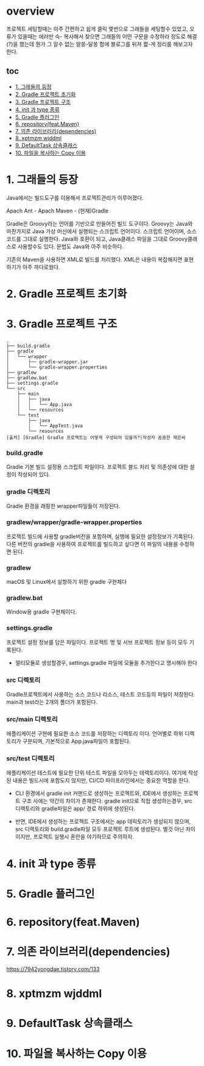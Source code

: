 # overview
프로젝트 세팅할때는 아주 간편하고 쉽게 클릭 몇번으로 그래들을 세팅할수 있었고, 
오류가 있을때는 에러만 슥- 복사해서 찾으면 그래들의 어떤 구문을 수정하라 정도로 해결(?)을 했는데
뭔가 그 알수 없는 알쏭-달쏭 함에 블로그를 뒤져 짧-게 정리를 해보고자 한다.

## toc 
- [1. 그래들의 등장](#1--------)
- [2. Gradle 프로젝트 초기화](#2-gradle---------)
- [3. Gradle 프로젝트 구조](#3-gradle--------)
- [4. init 과 type 종류](#4-init---type---)
- [5. Gradle 플러그인](#5-gradle-----)
- [6. repository(feat.Maven)](#6-repository-featmaven-)
- [7. 의존 라이브러리(dependencies)](#7----------dependencies-)
- [8. xptmzm wjddml](#8-xptmzm-wjddml)
- [9. DefaultTask 상속클래스](#9-defaulttask------)
- [10. 파일을 복사하는 Copy 이용](#10----------copy---)
  
# 1. 그래들의 등장
Java에서는 빌드도구를 이용해서 프로젝트관리가 이루어졌다.

Apach Ant - Apach Maven - (현재)Gradle

Gradle은 Groovy라는 언어를 기반으로 만들어진 빌드 도구이다.
Groovy는 Java와 마찬가지로 Java 가상 머신에서 실행되는 스크립트 언어이다.
  스크립트 언어이며, 소스코드를 그대로 실행한다.
  Java와 호환이 되고, Java클래스 파일을 그대로 Groovy클래스로 사용할수도 있다.
  문법도 Java와 아주 비슷하다.

기존의 Maven을 사용하면 XML로 빌드를 처리했다. XML은 내용이 복잡해지면 표현하기가 아주 까다로웠다.

# 2. Gradle 프로젝트 초기화
# 3. Gradle 프로젝트 구조
```
.
├── build.gradle
├── gradle
│   └── wrapper
│       ├── gradle-wrapper.jar
│       └── gradle-wrapper.properties
├── gradlew
├── gradlew.bat
├── settings.gradle
└── src
    ├── main
    │   ├── java
    │   │   └── App.java
    │   └── resources
    └── test
        ├── java
        │   └── AppTest.java
        └── resources
[출처] [Gradle] Gradle 프로젝트는 어떻게 구성되어 있을까?|작성자 꼼꼼한 재은씨
```

### build.gradle
Gradle 기본 빌드 설정용 스크립트 파일이다. 프로젝트 블드 처리 및 의존성에 대한 설정이 작성되어 있다.
### gradle 디렉토리
Gradle 환경을 래핑한 wrapper파일들이 저장된다.
### gradlew/wrapper/gradle-wrapper.properties
프로젝트 빌드에 사용할 gradle버전을 포함하며, 실행에 필요한 설정정보가 기록된다. 다른 버전의 gradle을 사용하여 프로젝트를 빌드하고 싶다면 이 파일의 내용을 수정하면 된다.
### gradlew
macOS 및 Linux에서 실항하기 위한 gradle 구현체다
### gradlew.bat
Window용 gradle 구현체이다.
### settings.gradle
프로젝트 설정 정보를 담은 파일이다. 프로젝트 명 및 서브 프로젝트 정보 등이 모두 기록된다.
- 멀티모듈로 생성할경우, settings.gradle 파일에 모듈을 추가한다고 명시해야 한다
### src 디렉토리
Gradle프로젝트에서 사용하는 소스 코드나 리소스, 테스트 코드등의 파일이 저장된다. main과 test라는 2개의 폴더가 포함된다.
### src/main 디렉토리
애플리케이션 구현에 필요한 소스 코드를 저장하는 디렉토리 이다. 언어별로 하위 디렉토리가 구분되며, 기본적으로 App.java파일이 포함된다.
### src/test 디렉토리
애플리케이션 테스트에 필요한 단위 테스트 파일을 모아두는 데렉토리이다. 여기에 작성된 내용은 빌드시에 포함도지 않지만, CI/CD 파이프라인에서는 중요한 역할을 한다.

- CLI 환경에서 gradle init 커맨드로 생성하는 프로젝트와, IDE에서 생성하는 프로젝트 구조 사에는 약간의 차이가 존재한다. 
gradle init으로 직접 생성하는경우, src 디렉토리와 gradle파일은 app/ 경로 하위에 생성된다.

- 반면, IDE에서 생성하는 프로젝트 구조에서는 app 데릭토리가 생성되지 않으며, src 디렉토리와 build.gradle파일 모두 프로젝트 루트에 생성된다. 별것 아닌 차이 이지만, 프로젝트 실행시 혼란을 야기하므로 주의하자.

# 4. init 과 type 종류
# 5. Gradle 플러그인
# 6. repository(feat.Maven)
# 7. 의존 라이브러리(dependencies)
https://7942yongdae.tistory.com/133
# 8. xptmzm wjddml
# 9. DefaultTask 상속클래스
# 10. 파일을 복사하는 Copy 이용
